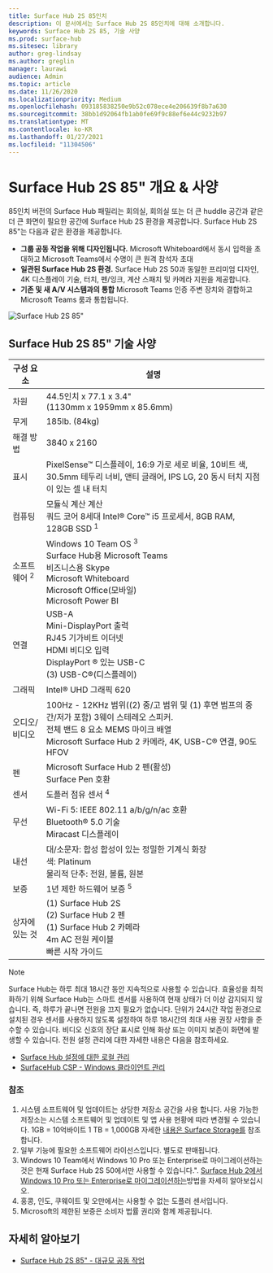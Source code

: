 ```yaml
---
title: Surface Hub 2S 85인치
description: 이 문서에서는 Surface Hub 2S 85인치에 대해 소개합니다.
keywords: Surface Hub 2S 85, 기술 사양
ms.prod: surface-hub
ms.sitesec: library
author: greg-lindsay
ms.author: greglin
manager: laurawi
audience: Admin
ms.topic: article
ms.date: 11/26/2020
ms.localizationpriority: Medium
ms.openlocfilehash: 093185838250e9b52c078ece4e206639f8b7a630
ms.sourcegitcommit: 38bb1d92064fb1ab0fe69f9c88ef6e44c9232b97
ms.translationtype: MT
ms.contentlocale: ko-KR
ms.lasthandoff: 01/27/2021
ms.locfileid: "11304506"
---
```

# Surface Hub 2S 85" 개요 & 사양

85인치 버전의 Surface Hub 패밀리는 회의실, 회의실 또는 더 큰 huddle 공간과 같은 더 큰 화면이 필요한 공간에 Surface Hub 2S 환경을 제공합니다. Surface Hub 2S 85"는 다음과 같은 환경을 제공합니다.

- **그룹 공동 작업을 위해 디자인됩니다.** Microsoft Whiteboard에서 동시 입력을 초대하고 Microsoft Teams에서 수명이 큰 원격 참석자 초대
- **일관된 Surface Hub 2S 환경.** Surface Hub 2S 50과 동일한 프리미엄 디자인, 4K 디스플레이 기술, 터치, 펜/잉크, 계산 스패치 및 카메라 지원을 제공합니다.
- **기존 및 새 A/V 시스템과의 통합** Microsoft Teams 인증 주변 장치와 결합하고 Microsoft Teams 룸과 통합됩니다.

![Surface Hub 2S 85"](images/hub-2s-85.png)

## Surface Hub 2S 85" 기술 사양

| 구성 요소    | 설명                                                                                                                                                                                                                                         |
| ----------------- | --------------------------------------------------------------------------------------------------------------------------------------------------------------------------------------------------------------------------------------------------------- |
| 차원        | 44.5인치 x 77.1 x 3.4"<br>(1130mm x 1959mm x 85.6mm)                                                                                                                                                                                                        |
| 무게            | 185lb. (84kg)                                                                                                                                                                                                                                            |
| 해결 방법        | 3840 x 2160                                                                                                                                                                                                                                               |
| 표시           | PixelSense™ 디스플레이, 16:9 가로 세로 비율, 10비트 색, 30.5mm 테두리 너비, 앤티 글래어, IPS LG, 20 동시 터치 지점이 있는 셀 내 터치                                                                                                           |
| 컴퓨팅           | 모듈식 계산 계산<br>쿼드 코어 8세대 Intel® Core™ i5 프로세서, 8GB RAM, 128GB SSD <sup> 1</sup>                                                                                                                                                      |
| 소프트웨어 <sup> 2</sup>         | Windows 10 Team OS <sup> 3</sup><br>Surface Hub용 Microsoft Teams<br>비즈니스용 Skype<br>Microsoft Whiteboard<br>Microsoft Office(모바일)<br>Microsoft Power BI                                                                                                   |
| 연결       | USB-A<br>Mini-DisplayPort 출력<br>RJ45 기가비트 이더넷<br>HDMI 비디오 입력<br>DisplayPort ® 있는 USB-C<br>(3) USB-C®(디스플레이)                                                                                                           |
| 그래픽          | Intel® UHD 그래픽 620                                                                                                                                                                                                                                   |
| 오디오/비디오       | 100Hz - 12KHz 범위((2) 중/고 범위 및 (1) 후면 범프의 중간/저가 포함) 3웨이 스테레오 스피커. <br>전체 밴드 8 요소 MEMS 마이크 배열<br>Microsoft Surface Hub 2 카메라, 4K, USB-C® 연결, 90도 HFOV |
| 펜               | Microsoft Surface Hub 2 펜(활성)<br>Surface Pen 호환                                                                                                                                                                                       |
| 센서           | 도플러 점유 센서 <sup> 4</sup>                                                                                                                                                                                                                                 |
| 무선          | Wi-Fi 5: IEEE 802.11 a/b/g/n/ac 호환<br>Bluetooth® 5.0 기술<br>Miracast 디스플레이                                                                                                                                                      |
| 내선          | 대/소문자: 합성 합성이 있는 정밀한 기계식 화장<br>색: Platinum<br>물리적 단추: 전원, 볼륨, 원본                                                                                                                            |
| 보증         | 1년 제한 하드웨어 보증 <sup> 5</sup>                                                                                                                                                                                                                          |
| 상자에 있는 것 | (1) Surface Hub 2S<br>(2) Surface Hub 2 펜<br>(1) Surface Hub 2 카메라<br>4m AC 전원 케이블<br>빠른 시작 가이드                                                                                                                                         |

> [!NOTE]
> Surface Hub는 하루 최대 18시간 동안 지속적으로 사용할 수 있습니다. 효율성을 최적화하기 위해 Surface Hub는 스마트 센서를 사용하여 현재 상태가 더 이상 감지되지 않습니다. 즉, 하루가 끝나면 전원을 끄지 필요가 없습니다. 단위가 24시간 작업 환경으로 설치된 경우 센서를 사용하지 않도록 설정하여 하루 18시간의 최대 사용 권장 사항을 준수할 수 있습니다. 비디오 신호의 장단 표시로 인해 화상 또는 이미지 보존이 화면에 발생할 수 있습니다. 전원 설정 관리에 대한 자세한 내용은 다음을 참조하세요.
>
> - [Surface Hub 설정에 대한 로컬 관리](local-management-surface-hub-settings.md)
> - [SurfaceHub CSP - Windows 클라이언트 관리](https://docs.microsoft.com/windows/client-management/mdm/surfacehub-csp)
### 참조

1. 시스템 소프트웨어 및 업데이트는 상당한 저장소 공간을 사용 합니다. 사용 가능한 저장소는 시스템 소프트웨어 및 업데이트 및 앱 사용 현황에 따라 변경될 수 있습니다. 1GB = 10억바이트 1 TB = 1,000GB 자세한 [내용은 Surface Storage를](https://www.surface.com/storage) 참조합니다.
2. 일부 기능에 필요한 소프트웨어 라이선스입니다. 별도로 판매됩니다.
3. Windows 10 Team에서 Windows 10 Pro 또는 Enterprise로 마이그레이션하는 것은 현재 Surface Hub 2S 50에서만 사용할 수 있습니다.". [Surface Hub 2에서 Windows 10 Pro 또는 Enterprise로 마이그레이션하는](https://docs.microsoft.com/surface-hub/surface-hub-2s-migrate-os)방법을 자세히 알아보십시오.
4. 홍콩, 인도, 쿠웨이트 및 오만에서는 사용할 수 없는 도플러 센서입니다.
5. Microsoft의 제한된 보증은 소비자 법률 권리와 함께 제공됩니다. 

## 자세히 알아보기

- [Surface Hub 2S 85" - 대규모 공동 작업](https://techcommunity.microsoft.com/t5/surface-it-pro-blog/surface-hub-2s-85-quot-collaboration-at-a-massive-scale/ba-p/1669717)
